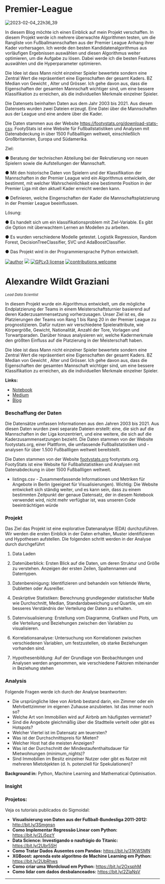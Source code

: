 # Premier-League

![2023-02-04_22h36_39](https://user-images.githubusercontent.com/18030121/216790586-91de0cdb-e93e-4717-a852-b4c97ef11fb9.png)


 

In diesem Blog möchte ich einen  Einblick auf mein Projekt verschaffen. In diesem Projekt werde ich mehrere überwachte Algorithmen testen, um die Rangliste von  Fußballmannschaften  aus der Premier League Anhang ihrer Kader vorhersagen. Ich werde den besten Kandidatenalgorithmus aus vorläufigen Ergebnissen auswählen und diesen Algorithmus weiter optimieren, um die Aufgabe zu lösen. Dabei werde ich die besten Features auswählen und die Hyperparameter  optimieren.

Die Idee ist dass Mann nicht einzelner Spieler bewertete sondern eine Zentral Wert die repräsentiert eine Eigenschaften der gesamt Kaders. BZ Median von Gewicht , Alter und Grösser. Ich gehe davon aus, dass die Eigenschaften der gesamten Mannschaft wichtiger sind, um eine bessere Klassifikation zu erreichen, als die individuellen Merkmale einzelner Spieler.

Die Datensets beinhalten Daten aus dem Jahr 2003 bis 2021. Aus diesen Datensets wurden zwei Dateien erzeugt. Eine Datei über die Mannschaften aus der League und eine andere über die Kader.

Die Daten stammen  aus der  Website  https://footystats.org/download-stats-csv.  FootyStats ist eine Website für Fußballstatistiken und Analysen mit Datenabdeckung in über 1500 Fußballligen weltweit, einschließlich Großbritannien, Europa und Südamerika.

Ziel:

●  Beratung der technischen Abteilung bei der  Rekrutierung von neuen Spielern sowie die Aufstellungen der Mannschaft. 

● Mit den historische Daten von Spielern und der Klassifikation der Mannschaften in der Premier League wird ein Algorithmus entwickeln, der bestimmt, mit welcher Wahrscheinlichkeit eine bestimmte Position  in der  Premier Liga  mit den aktuell Kader erreicht werden kann.

● Definieren, welche  Eingenschaften der Kader die Mannschaftsplatzierung in der Premier League beeinflussen.
 
Lösung:

● Es handelt sich um ein klassifikationsproblem mit Ziel-Variable. Es gibt die Option mit überwachtem Lernen an Modellen zu arbeiten.

● Es wurden verschiedene Modelle getestet. Logistik Regression, Random Forest,  DecisionTreeClassifier, SVC und AdaBoostClassifier.

● Das Projekt wird in der Programmiersprache Python entwickelt.      


















 [![author](https://img.shields.io/badge/author-wildt-red.svg)](https://www.linkedin.com/in/carlosfab) [![](https://img.shields.io/badge/python-3.7+-blue.svg)](https://www.python.org/downloads/release/python-365/) [![GPLv3 license](https://img.shields.io/badge/License-GPLv3-blue.svg)](http://perso.crans.org/besson/LICENSE.html) [![contributions welcome](https://img.shields.io/badge/contributions-welcome-brightgreen.svg?style=flat)](https://github.com/carlosfab/data_science/issues)


# Alexandre Wildt Graziani 
<sub>*Lead Data Scientist*</sub>

In diesem Projekt wurde ein Algorithmus entwickelt, um die mögliche Endplatzierung der Teams in einem Meisterschaftsturnier basierend auf deren Kaderzusammensetzung vorherzusagen. Unser Ziel ist es, die Platzierungen der Teams von Rang 1 bis Rang 20 in der Premier League zu prognostizieren. Dafür nutzen wir verschiedene Spielerattribute, wie Körpergröße, Gewicht, Nationalität, Anzahl der Tore, Vorlagen und Torwartparaden. Darüber hinaus analysieren wir, welche Kadermerkmale den größten Einfluss auf die Platzierung in der Meisterschaft haben.

Die Idee ist dass Mann nicht einzelner Spieler bewertete sondern eine Zentral Wert die repräsentiert eine Eigenschaften der gesamt Kaders. BZ Median von Gewicht , Alter und Grösser. Ich gehe davon aus, dass die Eigenschaften der gesamten Mannschaft wichtiger sind, um eine bessere Klassifikation zu erreichen, als die individuellen Merkmale einzelner Spieler.

**Links:**
* [Notebook](https://nbviewer.org/github/awildt01/Airbnb_Berlin-/blob/main/Airbnb_%28Berlin%29.ipynb)
* [Medium](https://medium.com/@alexandrewildtgraziani/analyse-der-airbnb-berlin-b002125a56f9)
* [Blog](https://sigmoidal.ai)

### Beschaffung der Daten
Die Datensätze umfassen Informationen aus den Jahren 2003 bis 2021. Aus diesen Daten wurden zwei separate Dateien erstellt: eine, die sich auf die Mannschaften in der Liga konzentriert, und eine weitere, die sich auf die Kaderzusammensetzungen bezieht. Die Daten stammen von der Website footystats.org, einer Plattform, die umfassende Fußballstatistiken und -analysen für über 1.500 Fußballligen weltweit bereitstellt.

Die Daten stammen von der Website [footystats.org](https://nbviewer.org/github/awildt01/Airbnb_Berlin-/blob/main/Airbnb_%28Berlin%29.ipynb) footystats.org. FootyStats ist eine Website für Fußballstatistiken und Analysen mit Datenabdeckung in über 1500 Fußballligen weltweit.

- listings.csv - Zusammenfassende Informationen und Metriken für Angebote in Berlin (geeignet für Visualisierungen).
Wichtig:  Die Website entwickelt sich ständig weiter, und es kann sein, dass zu einem bestimmten Zeitpunkt der genaue Datensatz, der in diesem Notebook verwendet wird, nicht mehr verfügbar ist, was unseren Code beeinträchtigen würde


### Projekt 

Das Ziel das Projekt ist eine explorative Datenanalyse (EDA) durchzuführen. Wir werden die ersten Einblick in der Daten erhalten, Muster identifizieren und Hypothesen aufstellen.
Die folgenden schritt werden in der Analyse durch durchgeführt

1. Data Laden 

2. Datenüberblick: Ersten Blick auf die Daten, um deren Struktur und Größe zu verstehen. Anzeigen der ersten Zeilen, Spaltennamen und Datentypen.

3. Datenbereinigung: Identifizieren und behandeln von fehlende Werte, Dubletten oder Ausreißer.

4. Deskriptive Statistiken: Berechnung grundlegender statistischer Maße wie Durchschnitt, Median, Standardabweichung und Quartile, um ein besseres Verständnis der Verteilung der Daten zu erhalten.
  
5. Datenvisualisierung: Erstellung vom Diagramme, Grafiken und Plots, um die Verteilung und Beziehungen zwischen den Variablen zu visualisieren.

6. Korrelationsanalyse: Untersuchung von Korrelationen zwischen verschiedenen Variablen, um festzustellen, ob starke Beziehungen vorhanden sind.

7. Hypothesenbildung: Auf der Grundlage von Beobachtungen und Analysen werden angenommen, wie verschiedene Faktoren miteinander in Beziehung stehen






### Analysis 


Folgende Fragen werde ich durch der Analyse  beantworten:

+ Die ursprüngliche Idee von Airbnb bestand darin, ein Zimmer oder ein Mehrbettzimmer im eigenen Zuhause anzubieten. Ist das immer noch so?
+ Welche Art von Immobilien wird auf Airbnb am häufigsten vermietet?
+ Sind die Angebote gleichmäßig über die Stadtteile verteilt oder gibt es Hotspots?
+ Welcher Viertel ist im Datensatz am teuersten?
+ Was ist der Durchschnittspreis für Mieten?
+ Welcher Host hat die meisten Anzeigen?
+ Was ist der Durchschnitt der Mindestaufenthaltsdauer für Mietwohnungen (minimum_nights)?
+ Sind Immobilien im Besitz einzelner Nutzer oder gibt es Nutzer mit mehreren Mietobjekten (d. h. potenziell für Spekulationen)?


**Background in:** Python, Machine Learning and Mathematical Optimisation.





### Insight


### Projetos:
Veja os tutoriais publicados do Sigmoidal:

* **Visualisierung von Daten aus der Fußball-Bundesliga 2011-2012:** http://bit.ly/3Smgnsn
* **Como Implementar Regressão Linear com Python:** https://bit.ly/2Li5pzY
* **Data Science: Investigando o naufrágio do Titanic:** https://bit.ly/2Ubr5SH
* **Como Tratar Dados Ausentes com Pandas:** https://bit.ly/31KWSMN
* **XGBoost: aprenda este algoritmo de Machine Learning em Python:** https://bit.ly/2UbRhws
* **Como criar uma Wordcloud em Python:** https://bit.ly/2OxsphM
* **Como lidar com dados desbalanceados:** https://bit.ly/2ZlaNsV

---

